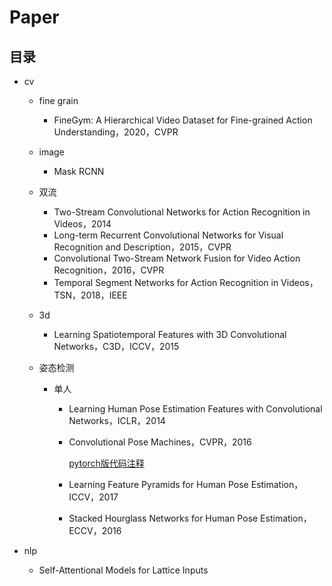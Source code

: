 # Paper

## 目录

* cv
  * fine grain
    
    * FineGym: A Hierarchical Video Dataset for Fine-grained Action Understanding，2020，CVPR
  * image
    
    * Mask RCNN
  * 双流
    * Two-Stream Convolutional Networks for Action Recognition in Videos，2014
    * Long-term Recurrent Convolutional Networks for Visual Recognition and Description，2015，CVPR
    * Convolutional Two-Stream Network Fusion for Video Action Recognition，2016，CVPR
    * Temporal Segment Networks for Action Recognition in Videos，TSN，2018，IEEE
  * 3d
    
    * Learning Spatiotemporal Features with 3D Convolutional Networks，C3D，ICCV，2015
  * 姿态检测
    * 单人
      * Learning Human Pose Estimation Features with Convolutional Networks，ICLR，2014
      
      * Convolutional Pose Machines，CVPR，2016
      
        [pytorch版代码注释](https://github.com/bitcodewoker/Study-Convolutional-Pose-Machines)

      * Learning Feature Pyramids for Human Pose Estimation，ICCV，2017
      
      * Stacked Hourglass Networks for Human Pose Estimation，ECCV，2016
* nlp
  
  * Self-Attentional Models for Lattice Inputs